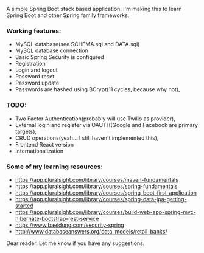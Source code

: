 A simple Spring Boot stack based application. I'm making this to learn Spring Boot and other Spring family frameworks.

### Working features:
* MySQL database(see SCHEMA.sql and DATA.sql)
* MySQL database connection
* Basic Spring Security is configured
* Registration
* Login and logout
* Password reset
* Password update
* Passwords are hashed using BCrypt(11 cycles, because why not),

### TODO:
* Two Factor Authentication(probably will use Twilio as provider),
* External login and register via OAUTH(Google and Facebook are primary targets),
* CRUD operations(yeah... I still haven't implemented this),
* Frontend React version
* Internationalization

### Some of my learning resources:
* https://app.pluralsight.com/library/courses/maven-fundamentals
* https://app.pluralsight.com/library/courses/spring-fundamentals
* https://app.pluralsight.com/library/courses/spring-boot-first-application
* https://app.pluralsight.com/library/courses/spring-data-jpa-getting-started
* https://app.pluralsight.com/library/courses/build-web-app-spring-mvc-hibernate-bootstrap-rest-service
* https://www.baeldung.com/security-spring
* http://www.databaseanswers.org/data_models/retail_banks/

Dear reader. Let me know if you have any suggestions.
